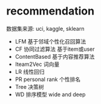 #  recommendation 
  数据集来源: uci, kaggle, sklearn
- LFM    基于邻域个性化召回算法
- CF     协同过滤算法     基于item或user
- ContentBased   基于内容推荐算法
- Iteam2Vec     词向量
- LR         线性回归
- PR  personal rank    个性排名
- Tree  决策树
- WD     排序模型     wide and deep

